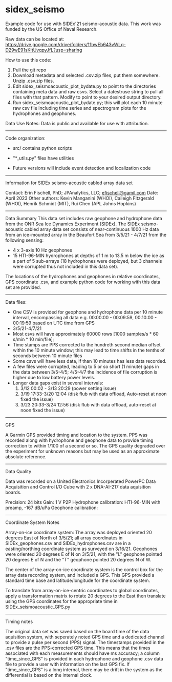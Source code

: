 # sidex_seismo
Example code for use with SIDEx'21 seismo-acoustic data. This work was funded by the US Office of Naval Research.

Raw data can be located at: 
https://drive.google.com/drive/folders/11bwEb643vWLq-D29wE91sKItUvqpyJfL?usp=sharing

How to use this code:
1) Pull the git repo 
2) Download metadata and selected .csv.zip files, put them somewhere. Unzip .csv.zip files.
3) Edit sidex_seismoacoustic_plot_bydate.py to point to the directories containing meta data and raw csvs. Select a datestruse string to pull all files with that pattern. Modify to point to your desired output directory.
4) Run sidex_seismoacoustic_plot_bydate.py; this will plot each 10 minute raw csv file including time series and spectrogram plots for the hydrophones and geophones. 

Data Use Notes: Data is public and available for use with attribution. 

____________________________________________________________________
Code organization:

* src/ contains python scripts

* "*_utils.py" files have utilities

* Future versions will include event detection and localization code
____________________________________________________________________

Information for SIDEx seismo-acoustic cabled array data set

Contact: Erin Fischell, PhD; JPAnalytics, LLC; efischell@gamil.com
Date: April 2023
Other authors: Kevin Manganini (WHOI), Caileigh Fitzgerald (WHOI), Henrik Schmidt (MIT), Rui Chen (APL Johns Hopkins)

______________________________________________________________________
Data Summary
This data set includes raw geophone and hydrophone data from the ONR Sea Ice Dynamics Experiment (SIDEx). The SIDEx seismo-acoustic cabled array data set consists of near-continuous 1000 Hz data from an ice-mounted array in the Beaufort Sea from 3/5/21 - 4/7/21 from the following sensing:
* 4 x 3-axis 10 Hz geophones
* 15 HTI-96-MIN hydrophones at depths of 1 m to 13.5 m below the ice as a part of 5 sub-arrays (18 hydrophones were deployed, but 3 channels were corrupted thus not included in this data set).

The locations of the hydrophones and geophones in relative coordinates, GPS coordinate .csv, and example python code for working with this data set are provided.

_______________________________________________________________________
Data files:
* One CSV is provided for geophone and hydrophone data per 10 minute interval, encompassing all data e.g. 00:00:00 - 00:09:59, 00:10:00 - 00:19:59 based on UTC time from GPS
* 3/5/21-4/7/21
* Most csvs will have approximately 60000 rows [1000 samples/s * 60 s/min * 10 min/file]; 
* Time stamps are PPS corrected to the hundreth second median offset within the 10 minute window; this may lead to time shifts in the tenths of seconds between 10 minute files
* Some csvs will have less data, if than 10 minutes has less data recorded.
* A few files were corrupted, leading to 5 or so short (1 minute) gaps in the data between 3/5-4/5; 4/5-4/7 the incidence of file corruption is higher due to low battery power levels.   
* Longer data gaps exist in several intervals:
	1) 3/12 00:02 - 3/13 20:29 (power setting issue)
	2) 3/19 17:33-3/20 12:04 (disk flub with data offload, Auto-reset at noon fixed the issue)
	3) 3/23 20:33-3/24 12:56 (disk flub with data offload, auto-reset at noon fixed the issue)

_______________________________________________________________________
GPS

A Garmin GPS provided timing and location to the system. PPS was recorded along with hydrophone and geophone data to provide timing correction to within 1/100 of a second or so. The GPS quality degraded over the experiment for unknown reasons but may be used as an approximate absolute reference. 
_______________________________________________________________________
Data Quality

Data was recorded on a United Electronics Incorperated PowerPC Data Acquisition and Control I/O Cube with 2 x DNA-AI-217 data aquisition boards.

Precision: 24 bits
Gain: 1 V P2P
Hydrophone calibration: HTI-96-MIN with preamp, -167 dB/uPa
Geophone calibration:  
_______________________________________________________________________
Coordinate System Notes

Array-on-ice coordinate system: The array was deployed oriented 20 degrees East of North of 3/5/21; all array coordinates in SIDEx_geophones.csv and SIDEx_hydrophones.csv are in a easting/northing coordinate system as surveyed on 3/16/21. Geophones were oriented 20  degrees E of N on 3/5/21, with the "L" geophone pointed 20 degrees E of N and the "T" geophone pointed 20 degrees N of W.

The center of the array-on-ice coordinate system is the control box for the array data recording system, and included a GPS. This GPS provided a standard time base and latitude/longitude for the coordinate system.

To translate from array-on-ice-centric coordinates to global coordinates, apply a transformation matrix to rotate 20 degrees to the East then translate using the GPS coordinates for the appropriate time in SIDEx_seismoacoustic_GPS.py

______________________________________________________________________
Timing notes

The original data set was saved based on the board time of the data aquisition system, with seperately noted GPS time and a dedicated channel to provide a pulse per second (PPS) signal. The timestamps provided in the .csv files are the PPS-corrected GPS time. This means that the times associated with each measurements should have ms accuracy; a column "time_since_GPS" is provided in each hydrophone and geophone .csv data file to provide a user with information on the last GPS fix. If "time_since_GPS" is a long internal, there may be drift in the system as the differential is based on the internal clock. 


 
